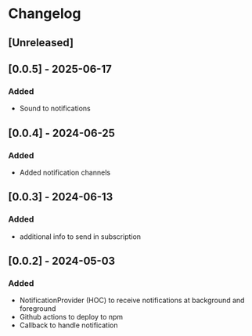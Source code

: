 # Changelog

## [Unreleased]

## [0.0.5] - 2025-06-17

### Added

- Sound to notifications

## [0.0.4] - 2024-06-25

### Added

- Added notification channels

## [0.0.3] - 2024-06-13

### Added

- additional info to send in subscription

## [0.0.2] - 2024-05-03

### Added

- NotificationProvider (HOC) to receive notifications at background and foreground
- Github actions to deploy to npm
- Callback to handle notification
